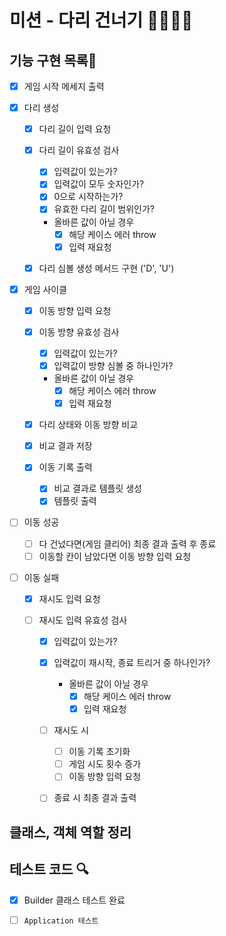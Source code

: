 # 미션 - 다리 건너기 🙆‍♂️🙅‍♂️

## 기능 구현 목록🎯

- [x] 게임 시작 메세지 출력

- [x] 다리 생성

  - [x] 다리 길이 입력 요청

  - [x] 다리 길이 유효성 검사

    - [x] 입력값이 있는가?
    - [x] 입력값이 모두 숫자인가?
    - [x] 0으로 시작하는가?
    - [x] 유효한 다리 길이 범위인가?

    - 올바른 값이 아닐 경우
      - [x] 해당 케이스 에러 throw
      - [x] 입력 재요청

  - [x] 다리 심볼 생성 메서드 구현 ('D', 'U')

- [x] 게임 사이클

  - [x] 이동 방향 입력 요청

  - [x] 이동 방향 유효성 검사

    - [x] 입력값이 있는가?
    - [x] 입력값이 방향 심볼 중 하나인가?

    - 올바른 값이 아닐 경우
      - [x] 해당 케이스 에러 throw
      - [x] 입력 재요청

  - [x] 다리 상태와 이동 방향 비교

  - [x] 비교 결과 저장

  - [x] 이동 기록 출력
    - [x] 비교 결과로 템플릿 생성
    - [x] 템플릿 출력

- [ ] 이동 성공

  - [ ] 다 건넜다면(게임 클리어) 최종 결과 출력 후 종료
  - [ ] 이동할 칸이 남았다면 이동 방향 입력 요청

- [ ] 이동 실패

  - [x] 재시도 입력 요청

  - [ ] 재시도 입력 유효성 검사

    - [x] 입력값이 있는가?
    - [x] 입력값이 재시작, 종료 트리거 중 하나인가?

      - 올바른 값이 아닐 경우
        - [x] 해당 케이스 에러 throw
        - [x] 입력 재요청

    - [ ] 재시도 시

      - [ ] 이동 기록 초기화
      - [ ] 게임 시도 횟수 증가
      - [ ] 이동 방향 입력 요청

    - [ ] 종료 시 최종 결과 출력

## 클래스, 객체 역할 정리

## 테스트 코드 🔍

- [x] Builder 클래스 테스트 완료

- [ ] `Application 테스트`
